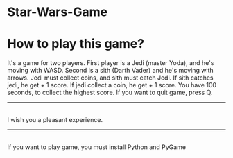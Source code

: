 # Star-Wars-Game

<!DOCTYPE html>
<html lang="en">
<head>
    <meta charset="UTF-8">
    <meta name="viewport" content="width=device-width, initial-scale=1.0">
    <title>How to play?</title>
</head>
<body>
    <h1>How to play this game?</h1>
    <p>It's a game for two players. First player is a Jedi (master Yoda), and he's moving with WASD. Second is a sith (Darth Vader) and he's moving with arrows. Jedi must collect coins, and sith must catch Jedi. If sith catches jedi, he get + 1 score. If jedi collect a coin, he get + 1 score. You have 100 seconds, to collect the highest score. If you want to quit game, press Q. <br><hr><br> I wish you a pleasant experience. <hr><br>If you want to play game, you must install Python and PyGame</p>
</body>
</html>

